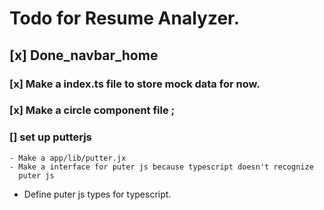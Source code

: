 # Todo for Resume Analyzer.

## [x] **Done_navbar_home**

### [x] Make a index.ts file to store mock data for now.

### [x] Make a circle component file ;

### [] set up putterjs
    - Make a app/lib/putter.jx
    - Make a interface for puter js because typescript doesn't recognize 
      puter js
   - Define puter js types for typescript.
    
